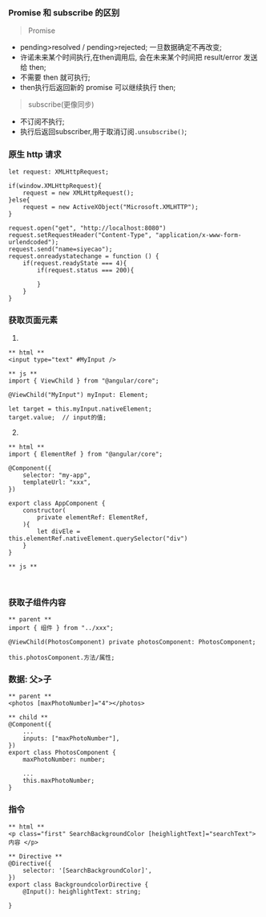 ### Promise 和 subscribe 的区别
> Promise
* pending>resolved / pending>rejected; 一旦数据确定不再改变;
* 许诺未来某个时间执行,在then调用后, 会在未来某个时间把 result/error 发送给 then;
* 不需要 then 就可执行;
* then执行后返回新的 promise 可以继续执行 then;


> subscribe(更像同步)
* 不订阅不执行;
* 执行后返回subscriber,用于取消订阅`.unsubscribe()`;


### 原生 http 请求
```
let request: XMLHttpRequest;

if(window.XMLHttpRequest){
    request = new XMLHttpRequest();
}else{
    request = new ActiveXObject("Microsoft.XMLHTTP");
}

request.open("get", "http://localhost:8080")
request.setRequestHeader("Content-Type", "application/x-www-form-urlendcoded");
request.send("name=siyecao");
request.onreadystatechange = function () {
    if(request.readyState === 4){
        if(request.status === 200){

        }
    }
}
```

### 获取页面元素
1. 
```
** html **
<input type="text" #MyInput />

** js **
import { ViewChild } from "@angular/core";

@ViewChild("MyInput") myInput: Element;

let target = this.myInput.nativeElement;
target.value;  // input的值;
```
2. 
```
** html **
import { ElementRef } from "@angular/core";

@Component({
    selector: "my-app",
    templateUrl: "xxx",
})

export class AppComponent {
    constructor(
        private elementRef: ElementRef,
    ){
        let divEle = this.elementRef.nativeElement.querySelector("div")
    }
}

** js **



```


### 获取子组件内容
```
** parent **
import { 组件 } from "../xxx";

@ViewChild(PhotosComponent) private photosComponent: PhotosComponent;

this.photosComponent.方法/属性;
```

### 数据: 父>子
```
** parent **
<photos [maxPhotoNumber]="4"></photos>

** child **
@Component({
    ...
    inputs: ["maxPhotoNumber"],
})
export class PhotosComponent {
    maxPhotoNumber: number;

    ...
    this.maxPhotoNumber;
}
```


### 指令
```
** html **
<p class="first" SearchBackgroundColor [heighlightText]="searchText"> 内容 </p>

** Directive **
@Directive({
    selector: '[SearchBackgroundColor]',
})
export class BackgroundcolorDirective {
    @Input(): heighlightText: string;

}



```